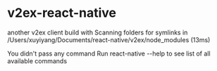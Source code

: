 # v2ex-react-native
another v2ex client build with Scanning folders for symlinks in /Users/xuyiyang/Documents/react-native/v2ex/node_modules (13ms)

  You didn't pass any command
  Run react-native --help to see list of all available commands
